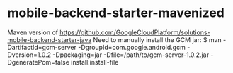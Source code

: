 mobile-backend-starter-mavenized
================================

Maven version of https://github.com/GoogleCloudPlatform/solutions-mobile-backend-starter-java
Need to manually install the GCM jar:
$ mvn -DartifactId=gcm-server -DgroupId=com.google.android.gcm -Dversion=1.0.2 -Dpackaging=jar -Dfile=/path/to/gcm-server-1.0.2.jar -DgeneratePom=false install:install-file
